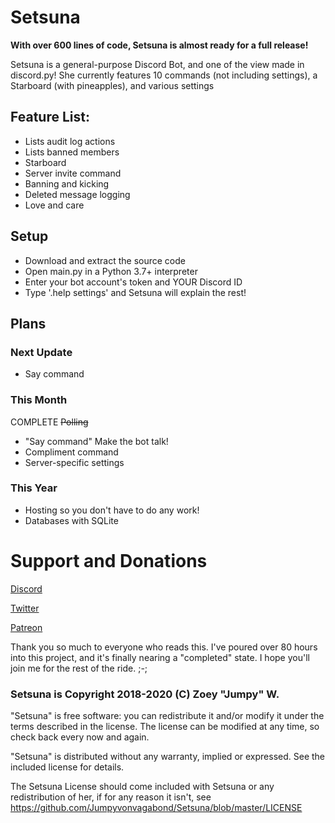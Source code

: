 # Setsuna
**With over 600 lines of code, Setsuna is almost ready for a full release!**

Setsuna is a general-purpose Discord Bot, and one of the view made in discord.py!
She currently features 10 commands (not including settings), a Starboard (with pineapples), and various settings
## Feature List:
- Lists audit log actions
- Lists banned members
- Starboard
- Server invite command
- Banning and kicking
- Deleted message logging
- Love and care
## Setup
- Download and extract the source code
- Open main.py in a Python 3.7+ interpreter
- Enter your bot account's token and YOUR Discord ID
- Type '.help settings' and Setsuna will explain the rest!
## Plans
### Next Update
- Say command
### This Month
COMPLETE ~~Polling~~
- "Say command" Make the bot talk!
- Compliment command
- Server-specific settings
### This Year
- Hosting so you don't have to do any work!
- Databases with SQLite
# Support and Donations
[Discord](https://discord.gg/calamari)

[Twitter](https://twitter.com/J_umpy)

[Patreon](https://www.patreon.com/jumpyvonvagabond)

Thank you so much to everyone who reads this. I've poured over 80 hours into this project, and it's finally nearing a "completed" state. I hope you'll join me for the rest of the ride. ;-;

### Setsuna is Copyright 2018-2020 (C) Zoey "Jumpy" W.
"Setsuna" is free software: you can redistribute it and/or modify it under the terms described in the license. The license can be modified at any time, so check back every now and again.

"Setsuna" is distributed without any warranty, implied or expressed. See the
included license for details.

The Setsuna License should come included with Setsuna or any redistribution of her, if for any reason it isn't, see https://github.com/Jumpyvonvagabond/Setsuna/blob/master/LICENSE
